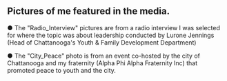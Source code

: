 ## Pictures of me featured in the media.

● The "Radio_Interview" pictures are from a radio interview I was selected for where the topic was about leadership conducted by Lurone Jennings (Head of Chattanooga's Youth & Family Development Department)

● The "City_Peace" photo is from an event co-hosted by the city of Chattanooga and my fraternity (Alpha Phi Alpha Fraternity Inc) that promoted peace to youth and the city.
